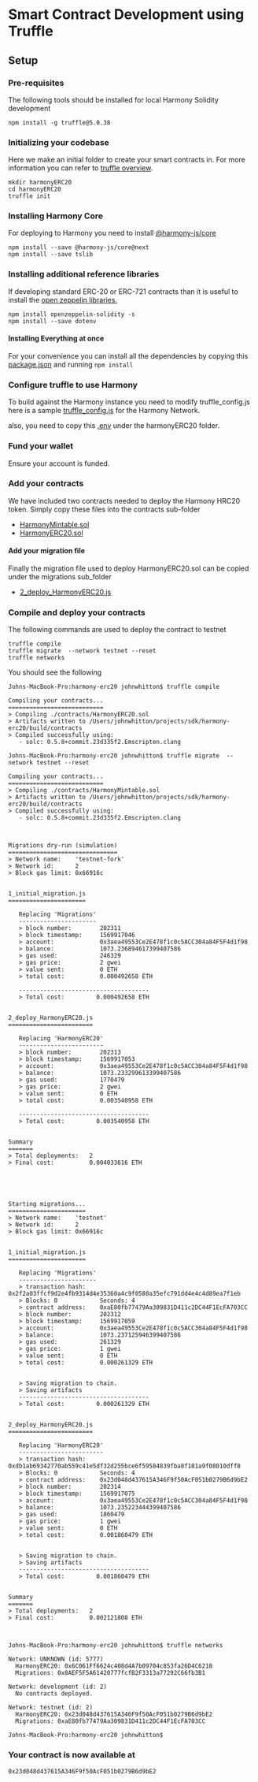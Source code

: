 # Smart Contract Development using Truffle

## Setup

### Pre-requisites

The following tools should be installed for local Harmony Solidity development

```text
npm install -g truffle@5.0.38
```

### Initializing your codebase

Here we make an initial folder to create your smart contracts in. For more information you can refer to [truffle overview](https://www.trufflesuite.com/docs/truffle/overview).

```text
mkdir harmonyERC20
cd harmonyERC20
truffle init
```

### Installing Harmony Core

For deploying to Harmony you need to install [@harmony-js/core](https://www.npmjs.com/package/@harmony-js/core)

```text
npm install --save @harmony-js/core@next
npm install --save tslib
```

### Installing additional reference libraries

If developing standard ERC-20 or ERC-721 contracts than it is useful to install the [open zeppelin libraries.](https://openzeppelin.com/contracts/)

```text
npm install openzeppelin-solidity -s
npm install --save dotenv
```

#### Installing Everything at once

For your convenience you can install all the dependencies by copying this [package.json](sample-files.md#package-json) and running `npm install`

### Configure truffle to use Harmony

To build against the Harmony instance you need to modify truffle\_config.js here is a sample [truffle\_config.js](sample-files.md#truffle_config-js) for the Harmony Network.

also, you need to copy this [.env](https://docs.harmony.one/home/developers-1/which-one-are-you/h2o/sample-files#sample-environment-file) under the harmonyERC20 folder.

### Fund your wallet

Ensure your account is funded.

### Add your contracts

We have included two contracts needed to deploy the Harmony HRC20 token. Simply copy these files into the contracts sub-folder

* [HarmonyMintable.sol](sample-files.md#harmonymintable-sol)
* [HarmonyERC20.sol](sample-files.md#harmonyerc-20-sol)

#### Add your migration file

Finally the migration file used to deploy HarmonyERC20.sol can be copied under the migrations sub\_folder

* [2\_deploy\_HarmonyERC20.js](sample-files.md#2_deploy_harmonyerc-20-js)

### Compile and deploy your contracts

The following commands are used to deploy the contract to testnet

```text
truffle compile
truffle migrate  --network testnet --reset
truffle networks
```

You should see the following

```text
Johns-MacBook-Pro:harmony-erc20 johnwhitton$ truffle compile

Compiling your contracts...
===========================
> Compiling ./contracts/HarmonyERC20.sol
> Artifacts written to /Users/johnwhitton/projects/sdk/harmony-erc20/build/contracts
> Compiled successfully using:
   - solc: 0.5.8+commit.23d335f2.Emscripten.clang

Johns-MacBook-Pro:harmony-erc20 johnwhitton$ truffle migrate  --network testnet --reset

Compiling your contracts...
===========================
> Compiling ./contracts/HarmonyMintable.sol
> Artifacts written to /Users/johnwhitton/projects/sdk/harmony-erc20/build/contracts
> Compiled successfully using:
   - solc: 0.5.8+commit.23d335f2.Emscripten.clang



Migrations dry-run (simulation)
===============================
> Network name:    'testnet-fork'
> Network id:      2
> Block gas limit: 0x66916c


1_initial_migration.js
======================

   Replacing 'Migrations'
   ----------------------
   > block number:        202311
   > block timestamp:     1569917046
   > account:             0x3aea49553Ce2E478f1c0c5ACC304a84F5F4d1f98
   > balance:             1073.236894617399407586
   > gas used:            246329
   > gas price:           2 gwei
   > value sent:          0 ETH
   > total cost:          0.000492658 ETH

   -------------------------------------
   > Total cost:         0.000492658 ETH


2_deploy_HarmonyERC20.js
========================

   Replacing 'HarmonyERC20'
   ------------------------
   > block number:        202313
   > block timestamp:     1569917053
   > account:             0x3aea49553Ce2E478f1c0c5ACC304a84F5F4d1f98
   > balance:             1073.233299613399407586
   > gas used:            1770479
   > gas price:           2 gwei
   > value sent:          0 ETH
   > total cost:          0.003540958 ETH

   -------------------------------------
   > Total cost:         0.003540958 ETH


Summary
=======
> Total deployments:   2
> Final cost:          0.004033616 ETH





Starting migrations...
======================
> Network name:    'testnet'
> Network id:      2
> Block gas limit: 0x66916c


1_initial_migration.js
======================

   Replacing 'Migrations'
   ----------------------
   > transaction hash:    0x2f2a03ffcf9d2e4fb9314d4e35360a4c9f0580a35efc791dd4e4c4d89ea7f1eb
   > Blocks: 0            Seconds: 4
   > contract address:    0xaE80fb77479Aa309831D411c2DC44F1EcFA703CC
   > block number:        202312
   > block timestamp:     1569917059
   > account:             0x3aea49553Ce2E478f1c0c5ACC304a84F5F4d1f98
   > balance:             1073.237125946399407586
   > gas used:            261329
   > gas price:           1 gwei
   > value sent:          0 ETH
   > total cost:          0.000261329 ETH


   > Saving migration to chain.
   > Saving artifacts
   -------------------------------------
   > Total cost:         0.000261329 ETH


2_deploy_HarmonyERC20.js
========================

   Replacing 'HarmonyERC20'
   ------------------------
   > transaction hash:    0xdb1ab69342770ab559c41e5df32d255bce6f59584839fba8f181a9f08010dff8
   > Blocks: 0            Seconds: 4
   > contract address:    0x23d048d437615A346F9f50AcF051b0279B6d9bE2
   > block number:        202314
   > block timestamp:     1569917075
   > account:             0x3aea49553Ce2E478f1c0c5ACC304a84F5F4d1f98
   > balance:             1073.235223444399407586
   > gas used:            1860479
   > gas price:           1 gwei
   > value sent:          0 ETH
   > total cost:          0.001860479 ETH


   > Saving migration to chain.
   > Saving artifacts
   -------------------------------------
   > Total cost:         0.001860479 ETH


Summary
=======
> Total deployments:   2
> Final cost:          0.002121808 ETH



Johns-MacBook-Pro:harmony-erc20 johnwhitton$ truffle networks

Network: UNKNOWN (id: 5777)
  HarmonyERC20: 0x6C061Ff6624c408d4A7b09704c853fa26D4C6218
  Migrations: 0x8AEF5F5A61420777fcfB2F3313a77292C66fb3B1

Network: development (id: 2)
  No contracts deployed.

Network: testnet (id: 2)
  HarmonyERC20: 0x23d048d437615A346F9f50AcF051b0279B6d9bE2
  Migrations: 0xaE80fb77479Aa309831D411c2DC44F1EcFA703CC

Johns-MacBook-Pro:harmony-erc20 johnwhitton$
```

### Your contract is now available at

```text
0x23d048d437615A346F9f50AcF051b0279B6d9bE2
```

